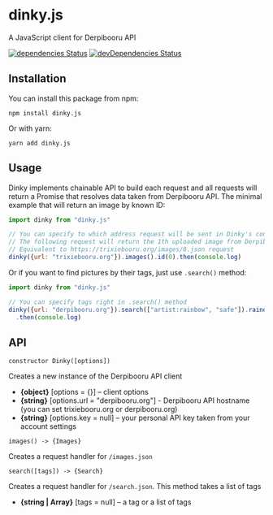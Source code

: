 # dinky.js

A JavaScript client for Derpibooru API

[![dependencies Status](https://david-dm.org/octet-stream/dinky/status.svg)](https://david-dm.org/octet-stream/dinky)
[![devDependencies Status](https://david-dm.org/octet-stream/dinky/dev-status.svg)](https://david-dm.org/octet-stream/dinky?type=dev)

## Installation

You can install this package from npm:

```
npm install dinky.js
```

Or with yarn:

```
yarn add dinky.js
```

## Usage

Dinky implements chainable API to build each request and all requests will return a Promise that resolves data taken from Derpibooru API.
The minimal example that will return an image by known ID:

```js
import dinky from "dinky.js"

// You can specify to which address request will be sent in Dinky's constructor
// The following request will return the 1th uploaded image from Derpibooru.
// Equivalent to https://trixiebooru.org/images/0.json request
dinky({url: "trixiebooru.org"}).images().id(0).then(console.log)
```

Or if you want to find pictures by their tags, just use `.search()` method:

```js
import dinky from "dinky.js"

// You can specify tags right in .search() method
dinky({url: "derpibooru.org"}).search(["artist:rainbow", "safe"]).raindom()
  .then(console.log)
```

## API

`constructor Dinky([options])`

Creates a new instance of the Derpibooru API client

  - **{object}** [options = {}] – client options
  - **{string}** [options.url = "derpibooru.org"] - Derpibooru API hostname (you can set trixiebooru.org or derpibooru.org)
  - **{string}** [options.key = null] – your personal API key taken from your account settings

`images() -> {Images}`

Creates a request handler for `/images.json`

`search([tags]) -> {Search}`

Creates a request handler for `/search.json`. This method takes a list of tags

  - **{string | Array<string>}** [tags = null] – a tag or a list of tags
